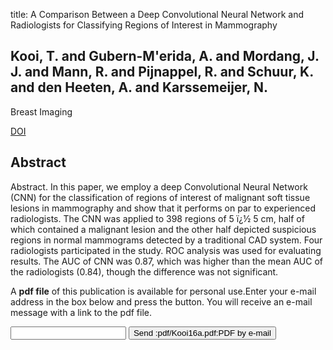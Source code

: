 title: A Comparison Between a Deep Convolutional Neural Network and Radiologists for Classifying Regions of Interest in Mammography

## Kooi, T. and Gubern-M'erida, A. and Mordang, J. J. and Mann, R. and Pijnappel, R. and Schuur, K. and den Heeten, A. and Karssemeijer, N.
Breast Imaging

<a href="https://doi.org/10.1007/978-3-319-41546-8_7">DOI</a>

## Abstract
Abstract. In this paper, we employ a deep Convolutional Neural Network (CNN) for the classification of regions of interest of malignant soft tissue lesions in mammography and show that it performs on par to experienced radiologists. The CNN was applied to 398 regions of 5 ï¿½ 5 cm, half of which contained a malignant lesion and the other half depicted suspicious regions in normal mammograms detected by a traditional CAD system. Four radiologists participated in the study. ROC analysis was used for evaluating results. The AUC of CNN was 0.87, which was higher than the mean AUC of the radiologists (0.84), though the difference was not significant.

A <b>pdf file</b> of this publication is available for personal use.Enter your e-mail address in the box below and press the button. You will receive an e-mail message with a link to the pdf file.
<form action="sender.php">  <input type="text" name="email">  <input type="submit" value="Send :pdf/Kooi16a.pdf:PDF by e-mail"></form>